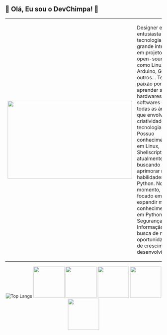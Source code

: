 <h2>🐒 Olá, Eu sou o DevChimpa! 🐒 </h2>

<table>
  <tr>
    <td>
      <img width='400' height='250' src="https://i.pinimg.com/originals/52/ce/57/52ce57e7e3cbb5a31cc7792180d734d9.gif"/>
    </td>
    <td>
      <p>
        Designer e entusiasta em tecnologia com grande interesse em projetos open-source, como Linux e Arduino, Gimp e outros... 
         Tenho paixão por aprender sobre hardwares, softwares e todas as áreas que envolvem criatividade e tecnologia. 
        Possuo conhecimento em Linux, Shellscript e atualmente buscando aprimorar minhas habilidades em Python. 
        No momento, estou focado em expandir meu conhecimento em Python e Segurança da Informação, em busca de novas oportunidades de crescimento e desenvolvimento.
      </p>
    </td>
  </tr>
</table>
 <div align="center">
  
   ![Top Langs](https://github-readme-stats.vercel.app/api/top-langs/?username=devchimpa&langs_count=8) <img width='100' height='100' src="https://cdn-icons-png.flaticon.com/512/6124/6124995.png"/> <img width='100' height='100' src="https://cdn-icons-png.flaticon.com/512/5797/5797394.png"/> <img width='100' height='100' src="https://cdn-icons-png.flaticon.com/512/5968/5968350.png"/> <img width='100' height='100' src="https://img.icons8.com/?size=512&id=b4Y5rs3iBGqE&format=png"/> <img width='100' height='100' src="https://img.icons8.com/?size=512&id=63150&format=png"/>

  </div>
 
